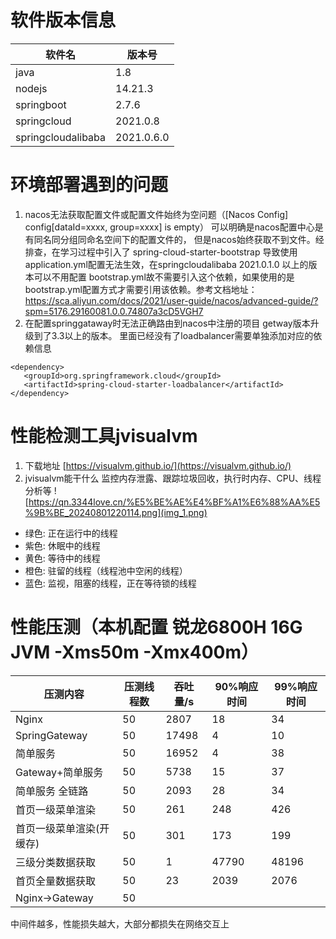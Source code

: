 # 软件版本信息

| 软件名                | 版本号        |
|--------------------|------------| 
| java               | 1.8        |
| nodejs             | 14.21.3    |
| springboot         | 2.7.6      |
| springcloud        | 2021.0.8   | 
| springcloudalibaba | 2021.0.6.0 |

# 环境部署遇到的问题

1. nacos无法获取配置文件或配置文件始终为空问题（[Nacos Config] config[dataId=xxxx, group=xxxx] is empty）
   可以明确是nacos配置中心是有同名同分组同命名空间下的配置文件的， 但是nacos始终获取不到文件。经排查，在学习过程中引入了
   spring-cloud-starter-bootstrap 导致使用application.yml配置无法生效，在springcloudalibaba 2021.0.1.0 以上的版本可以不用配置
   bootstrap.yml故不需要引入这个依赖，如果使用的是
   bootstrap.yml配置方式才需要引用该依赖。参考文档地址：https://sca.aliyun.com/docs/2021/user-guide/nacos/advanced-guide/?spm=5176.29160081.0.0.74807a3cD5VGH7
2. 在配置springgataway时无法正确路由到nacos中注册的项目
   getway版本升级到了3.3以上的版本。 里面已经没有了loadbalancer需要单独添加对应的依赖信息

```
<dependency>
   <groupId>org.springframework.cloud</groupId>
   <artifactId>spring-cloud-starter-loadbalancer</artifactId>
</dependency>
```

# 性能检测工具jvisualvm

1. 下载地址 [https://visualvm.github.io/](https://visualvm.github.io/)
2. jvisualvm能干什么
   监控内存泄露、跟踪垃圾回收，执行时内存、CPU、线程分析等
   ![https://qn.3344love.cn/%E5%BE%AE%E4%BF%A1%E6%88%AA%E5%9B%BE_20240801220114.png](img_1.png)

- 绿色: 正在运行中的线程
- 紫色: 休眠中的线程
- 黄色: 等待中的线程
- 橙色: 驻留的线程（线程池中空闲的线程）
- 蓝色: 监视，阻塞的线程，正在等待锁的线程

# 性能压测（本机配置 锐龙6800H 16G JVM  -Xms50m -Xmx400m）

| 压测内容           | 压测线程数 | 吞吐量/s | 90%响应时间 | 99%响应时间 |
|----------------|-------|-------|---------|---------|
| Nginx          | 50    | 2807  | 18      | 34      |
| SpringGateway  | 50    | 17498 | 4       | 10      |
| 简单服务           | 50    | 16952 | 4       | 38      |
| Gateway+简单服务   | 50    | 5738  | 15      | 37      |
| 简单服务 全链路       | 50    | 2093  | 28      | 34      |
| 首页一级菜单渲染       | 50    | 261   | 248        | 426     |
| 首页一级菜单渲染(开缓存)  | 50    | 301   | 173        | 199     |
| 三级分类数据获取       | 50    | 1     |47790         | 48196   |
| 首页全量数据获取       | 50    | 23    |2039         | 2076    |
| Nginx->Gateway | 50    |       |         |         |
中间件越多，性能损失越大，大部分都损失在网络交互上